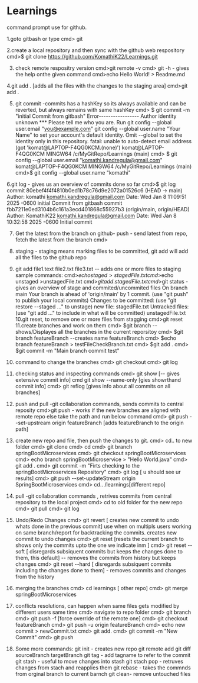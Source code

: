 # Learnings

command prompt use for github.

1.goto gitbash or type
        cmd> git

2.create a local repository and then sync with the github web respository
        cmd>$ git clone https://github.com/KomathiK22/Learnings.git

3. check remote respositry version
        cmd>git remote -v
        cmd> git <command> -h - gives the help onthe given command
         cmd>echo Hello World! > Readme.md
   
4.git add . [adds all the files with the changes to the staging area]
       cmd>git add .
   
5. git commit -commits  has a hashKey so its always available and can be reverted, but always remains with same hashKey
        cmd> $ git commit -m "initial Commit from gitbash"
Error-----------------
Author identity unknown
*** Please tell me who you are.
Run
  git config --global user.email "you@example.com"
  git config --global user.name "Your Name"
to set your account's default identity.
Omit --global to set the identity only in this repository.
fatal: unable to auto-detect email address (got 'komat@LAPTOP-F4QG0KCM.(none)')
komat@LAPTOP-F4QG0KCM MINGW64 /c/MyGitRepo/Learnings (main)
        cmd> $ git config --global user.email "komathi.kandregula@gmail.com"
komat@LAPTOP-F4QG0KCM MINGW64 /c/MyGitRepo/Learnings (main)
        cmd>$ git config --global user.name "komathi"

6.git log  - gives us an overview of commits done so far
        cmd>$ git log
commit 80ebef4f4f4810b0ed1b78c76d9e2072a01526c6 (HEAD -> main)
Author: komathi <komathi.kandregula@gmail.com>
Date:   Wed Jan 8 11:09:51 2025 -0600
    initial Commit from gitbash
commit fbb7211e0ed3104b6c161a3ecd401868c55927b3 (origin/main, origin/HEAD)
Author: KomathiK22 <komathi.kandregula@gmail.com>
Date:   Wed Jan 8 10:32:58 2025 -0600
    Initial commit
    
7. Get the latest from the branch on github- push - send latest from repo, fetch the latest from the branch
       cmd>
8. staging - staging means marking files to be committed, git add will add all the files to the github repo
9. git add file1.text file2.txt file3.txt  -- adds one or more files to staging
sample commands:
        cmd>$echo staged > stagedFile.txt
        cmd>$echo unstaged >unstagedFile.txt
        cmd>$git add. stagedFile.txt
        cmd>$git status  - gives an overview of stage and commited/uncommited files
On branch main
Your branch is ahead of 'origin/main' by 1 commit.
  (use "git push" to publish your local commits)
Changes to be committed:
  (use "git restore --staged <file>..." to unstage)
        new file:   stagedFile.txt
Untracked files:
  (use "git add <file>..." to include in what will be committed)
        unstagedFile.txt
10.git reset, to remove one or more files from stagging
        cmd>git reset   
11.create branches and work on them
        cmd> $git branch -- shows/Displayes all the branches in the current reporsitoy
        cmd> $git branch featureBranch --creates  name featureBranch
        cmd> $echo branch featureBranch > testFileCheckBranch.txt
        cmd> $git add .
        cmd> $git commit -m "Main branch commit test"
11. command to change the branches
        cmd> git checkout <branchName>
        cmd> git log
        
13. checking status and inspecting commands
        cmd> git show <commit-hashkey>   [-- gives extensive commit info]
        cmd  git show --name-only <hashkey>   [gies showrthand commit info]
        cmd> git reflog  [gives info about all commits on all branches]
15. push and pull  -git collaboration commands, sends commits to central reposity
        cmd>git push  - works if the new branches are aligned with remote repo else take the path and run below command
        cmd> git push --set-upstream origin featureBranch    [adds featureBranch to the origin path]
16. create new repo and file, then push the changes to git.
        cmd> cd.. to new folder
        cmd> git clone <git url> <new SpringBootMicroservices reponame>
        cmd> cd <new SpringBootMicroservices folder>
        cmd> git branch springBootMicroservices
        cmd> git checkout springBootMicroservices
        cmd> echo branch springBootMicroservice > "Hello World.java"
        cmd> git add .
        cmd> git commit -m "Firts checking to the springBootMicroservices Repository"
        cmd> git log   [ u should see ur results]
        cmd> git push --set-updateStream origin SpringBootMicroservices
        cmd> cd.. /learnings[different repo]
17. pull  -git collaboration commands  , retrives commits from central repository to the local project
        cmd> cd to old folder for the new repo
        cmd> git pull
        cmd> git log
18. Undo/Redo Changes
        cmd> git revert <hashkey>   [ creates new commit to undo whats done in the previous commit] use when on multipls users working on same branch/report for backtracking the commits. creates new commit to undo changes 
        cmd> git reset <hashkey>    [resets the current branch to shows only the commits upto the one we indicate inm <commit hashkey>]
        cmd> git reset --soft <hashkey>   [ disregards subsiquent commits but keeps the changes done to them, this default]  -- removes the commits from history but keeps changes
        cmd> git reset --hard <hashkey>    [ disregards subsiquent commits including the changes done to them]  - removes commits and changes from the history
20. merging the branches
    cmd> cd learnings [ other repo]
    cmd> git merge springBootMicroservices

21. conflicts resolutions, can happen when same files gets modified by different users same time
   cmd> navigate to repo folder
   cmd> git branch
   cmd> git push -f  [force override of the remote one]
   cmd> git checkout featureBranch
   cmd> git push -u origin featureBranch
   cmd> echo new commit > newCommit.txt
   cmd> git add.
   cmd> git commit -m "New Commit"
   cmd> git push
 22. Some more commands:
   git init - creates new repo
   git remote add
   git diff sourceBranch targetBranch
   git tag  - add  tagname to refer to the commit
   git stash - useful to move changes into stash
   git stach pop - retruves changes from stach and reapplies them
   git rebase - takes the commnds from orginal branch to current barnch
   git clean- remove untouched files

    
   
